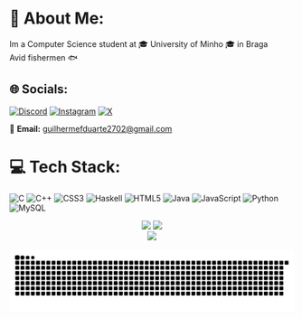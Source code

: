# 🤖 About Me:
Im a Computer Science student at 🎓 University of Minho 🎓 in Braga  
Avid fishermen 🐟


## 🌐 Socials:
<div align="left">
  
  [![Discord](https://img.shields.io/badge/Discord-%237289DA.svg?logo=discord&logoColor=white)](https://discord.gg/turn___) 
  [![Instagram](https://img.shields.io/badge/Instagram-%23E4405F.svg?logo=Instagram&logoColor=white)](https://instagram.com/g.duarte027) 
  [![X](https://img.shields.io/badge/X-black.svg?logo=X&logoColor=white)](https://x.com/gduarte027)

</div>

📧 **Email:** guilhermefduarte2702@gmail.com

# 💻 Tech Stack:
![C](https://img.shields.io/badge/c-%2300599C.svg?style=for-the-badge&logo=c&logoColor=white) ![C++](https://img.shields.io/badge/c++-%2300599C.svg?style=for-the-badge&logo=c%2B%2B&logoColor=white) ![CSS3](https://img.shields.io/badge/css3-%231572B6.svg?style=for-the-badge&logo=css3&logoColor=white) ![Haskell](https://img.shields.io/badge/Haskell-5e5086?style=for-the-badge&logo=haskell&logoColor=white) ![HTML5](https://img.shields.io/badge/html5-%23E34F26.svg?style=for-the-badge&logo=html5&logoColor=white) ![Java](https://img.shields.io/badge/java-%23ED8B00.svg?style=for-the-badge&logo=openjdk&logoColor=white) ![JavaScript](https://img.shields.io/badge/javascript-%23323330.svg?style=for-the-badge&logo=javascript&logoColor=%23F7DF1E) ![Python](https://img.shields.io/badge/python-3670A0?style=for-the-badge&logo=python&logoColor=ffdd54) ![MySQL](https://img.shields.io/badge/mysql-4479A1.svg?style=for-the-badge&logo=mysql&logoColor=white) 
<div align="center">
  <img src="https://github-readme-stats.vercel.app/api?username=TurnGui&theme=slateorange&hide_border=false&include_all_commits=true&count_private=true" />
  <img src="https://nirzak-streak-stats.vercel.app/?user=TurnGui&theme=slateorange&hide_border=false" />
</div>
<div align="center">
  <img src="https://github-readme-stats.vercel.app/api/top-langs/?username=TurnGui&theme=slateorange&hide_border=false&include_all_commits=false&count_private=true&layout=compact" />
</div>


<div align="center">

  ![snake gif](https://github.com/TurnGui/TurnGui/blob/output/github-snake-dark.svg)

</div>
